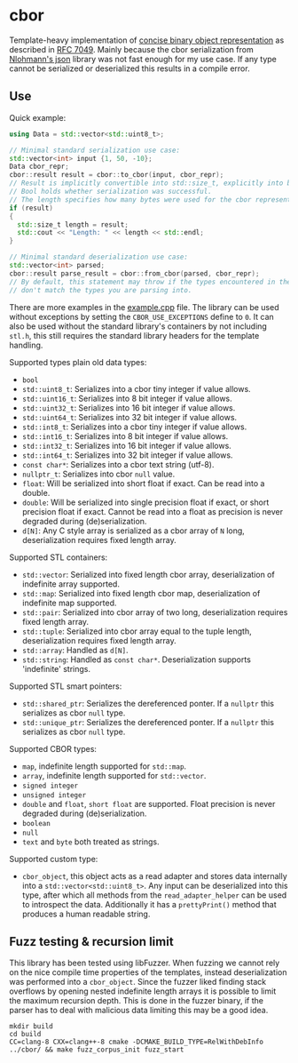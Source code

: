 # cbor

Template-heavy implementation of [concise binary object representation][cbor] as described in [RFC 7049][rfc7049].
Mainly because the cbor serialization from [Nlohmann's json][nlohmann_json] library was not fast enough for my use case.
If any type cannot be serialized or deserialized this results in a compile error.

## Use

Quick example:
```cpp
using Data = std::vector<std::uint8_t>;

// Minimal standard serialization use case:
std::vector<int> input {1, 50, -10};
Data cbor_repr;
cbor::result result = cbor::to_cbor(input, cbor_repr);
// Result is implicitly convertible into std::size_t, explicitly into bool.
// Bool holds whether serialization was successful.
// The length specifies how many bytes were used for the cbor representation.
if (result)
{
  std::size_t length = result;
  std::cout << "Length: " << length << std::endl;
}

// Minimal standard deserialization use case:
std::vector<int> parsed;
cbor::result parse_result = cbor::from_cbor(parsed, cbor_repr);
// By default, this statement may throw if the types encountered in the data
// don't match the types you are parsing into.
```
There are more examples in the [example.cpp](/test/example.cpp) file. The library can be used without exceptions by
setting the `CBOR_USE_EXCEPTIONS` define to `0`. It can also be used without the standard library's containers by
not including `stl.h`, this still requires the standard library headers for the template handling.

Supported types plain old data types:
- `bool`
- `std::uint8_t`: Serializes into a cbor tiny integer if value allows.
- `std::uint16_t`: Serializes into 8 bit integer if value allows.
- `std::uint32_t`: Serializes into 16 bit integer if value allows.
- `std::uint64_t`: Serializes into 32 bit integer if value allows.
- `std::int8_t`: Serializes into a cbor tiny integer if value allows.
- `std::int16_t`: Serializes into 8 bit integer if value allows.
- `std::int32_t`: Serializes into 16 bit integer if value allows.
- `std::int64_t`: Serializes into 32 bit integer if value allows.
- `const char*`: Serializes into a cbor text string (utf-8).
- `nullptr_t`: Serializes into cbor `null` value.
- `float`: Will be serialized into short float if exact. Can be read into a double.
- `double`: Will be serialized into single precision float if exact, or short precision float if exact. Cannot be read
  into a float as precision is never degraded during (de)serialization.
- `d[N]`: Any C style array is serialized as a cbor array of `N` long, deserialization requires fixed length array.

Supported STL containers:
- `std::vector`: Serialized into fixed length cbor array, deserialization of indefinite array supported.
- `std::map`: Serialized into fixed length cbor map, deserialization of indefinite map supported.
- `std::pair`: Serialized into cbor array of two long, deserialization requires fixed length array.
- `std::tuple`: Serialized into cbor array equal to the tuple length, deserialization requires fixed length array.
- `std::array`: Handled as `d[N]`.
- `std::string`: Handled as `const char*`. Deserialization supports 'indefinite' strings.

Supported STL smart pointers:
- `std::shared_ptr`: Serializes the dereferenced ponter. If a `nullptr` this serializes as cbor `null` type.
- `std::unique_ptr`: Serializes the dereferenced ponter. If a `nullptr` this serializes as cbor `null` type.

Supported CBOR types:
- `map`, indefinite length supported for `std::map`.
- `array`, indefinite length supported for `std::vector`.
- `signed integer`
- `unsigned integer`
- `double` and `float`, `short float` are supported. Float precision is never degraded during (de)serialization.
- `boolean`
- `null`
- `text` and `byte` both treated as strings.

Supported custom type:
- `cbor_object`, this object acts as a read adapter and stores data internally into a `std::vector<std::uint8_t>`.
  Any input can be deserialized into this type, after which all methods from the `read_adapter_helper` can be used to
  introspect the data. Additionally it has a `prettyPrint()` method that produces a human readable string.

## Fuzz testing & recursion limit

This library has been tested using libFuzzer. When fuzzing we cannot rely on the nice compile time properties of the
templates, instead deserialization was performed into a `cbor_object`. Since the fuzzer liked finding stack overflows
by opening nested indefinite length arrays it is possible to limit the maximum recursion depth. This is done in the
fuzzer binary, if the parser has to deal with malicious data limiting this may be a good idea.

```
mkdir build
cd build
CC=clang-8 CXX=clang++-8 cmake -DCMAKE_BUILD_TYPE=RelWithDebInfo ../cbor/ && make fuzz_corpus_init fuzz_start
```


[cbor]: https://en.wikipedia.org/wiki/CBOR
[rfc7049]: https://tools.ietf.org/html/rfc7049
[nlohmann_json]: https://github.com/nlohmann/json/
